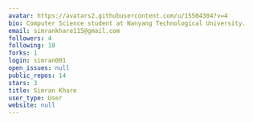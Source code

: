 ```yaml
---
avatar: https://avatars2.githubusercontent.com/u/15504304?v=4
bio: Computer Science student at Nanyang Technological University.
email: simrankhare115@gmail.com
followers: 4
following: 18
forks: 1
login: simran001
open_issues: null
public_repos: 14
stars: 3
title: Simran Khare
user_type: User
website: null
---
```

